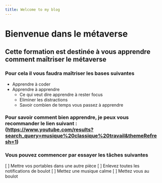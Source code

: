 ```yaml
---
title: Welcome to my blog
---
```


# Bienvenue dans le métaverse

## Cette formation est destinée à vous apprendre comment maîtriser le métaverse

### Pour cela il vous faudra maîtriser les bases suivantes
- Apprendre à coder
- Apprendre à apprendre
  - Ce qui veut dire apprendre à rester focus
  - Eliminer les distractions
  - Savoir combien de temps vous passez à apprendre

### Pour savoir comment bien apprendre, je peux vous recommander le lien suivant : (<https://www.youtube.com/results?search_query=musique%20classique%20travail&themeRefresh=1>)

### Vous pouvez commencer par essayer les tâches suivantes
[ ] Mettre vos portables dans une autre pièce
[ ] Enlevez toutes les notifications de boulot
[ ] Mettez une musique calme
[ ] Mettez vous au boulot
